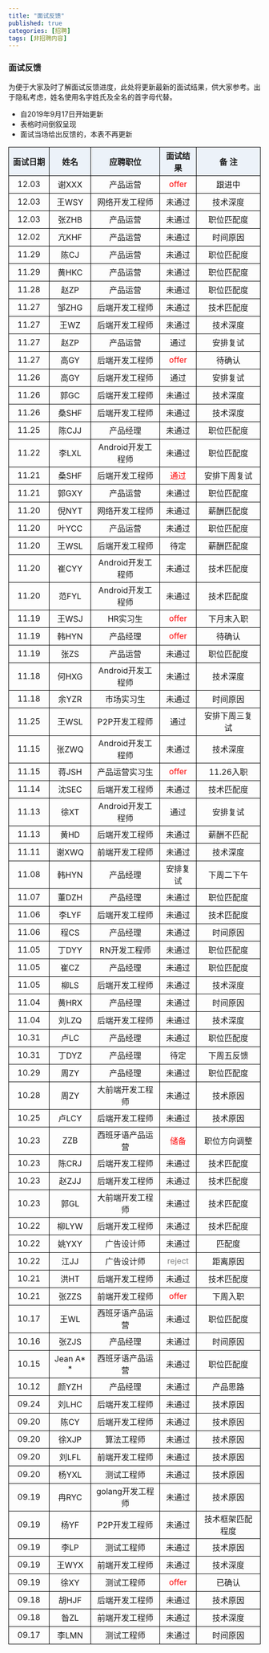 ```yaml
---
title: "面试反馈"
published: true
categories: [招聘]
tags: [非招聘内容]
---
```


### 面试反馈
为便于大家及时了解面试反馈进度，此处将更新最新的面试结果，供大家参考。出于隐私考虑，姓名使用名字姓氏及全名的首字母代替。
- 自2019年9月17日开始更新
- 表格时间倒叙呈现
- 面试当场给出反馈的，本表不再更新

<style>
  table{

    width: 100%;/*表格宽度*/
    word-wrap:break-word;
    word-break:break-all;
  }

  table th,td{
    border-left:1px solid #000000;
    border-top:1px solid #000000;
    border-right:1px solid #000000;
    border-bottom:1px solid #000000;
    height: 35px; /*统一每一行的默认高度*/
  }

  table th {
      text-align: center !important; /*内容居中，加上 !important 避免被 Markdown 样式覆盖*/
      background: #ECF2F9; /*背景色*/
  }
  /*悬浮变色*/
  table tr:hover {
      background: yellow;
  }

  /*指定第一列不换行*/
  table th:nth-of-type(1) {
     white-space: nowrap;
  }
  /*指定第二列不换行*/
  table th:nth-of-type(2) {
     white-space: nowrap;
  }
</style>

|面试日期 |姓名|应聘职位  |面试结果 |  备  注 |
|:-----:|:---:|:-------:|:-------:|:------:|
|12.03|谢XXX|产品运营|<font color ="red">offer|跟进中|
|12.03|王WSY|网络开发工程师|未通过|技术深度|
|12.03|张ZHB|产品运营|未通过|职位匹配度|
|12.02|亢KHF|产品运营|未通过|时间原因|
|11.29|陈CJ|产品运营|未通过|职位匹配度|
|11.29|黄HKC|产品运营|未通过|职位匹配度|
|11.28|赵ZP|产品运营|未通过|职位匹配度|
|11.27|邹ZHG|后端开发工程师|未通过|技术匹配度|
|11.27|王WZ|后端开发工程师|未通过|技术深度|
|11.27|赵ZP|产品运营|通过|安排复试|
|11.27|高GY|后端开发工程师|<font color = "red">offer|待确认|
|11.26|高GY|后端开发工程师|通过|安排复试|
|11.26|郭GC|后端开发工程师|未通过|技术深度|
|11.26|桑SHF|后端开发工程师|未通过|技术深度|
|11.25|陈CJJ|产品经理|未通过|职位匹配度|
|11.22|李LXL|Android开发工程师|未通过|职位匹配度|
|11.21|桑SHF|后端开发工程师|<font color="red">通过|安排下周复试|
|11.21|郭GXY|产品运营|未通过|职位匹配度|
|11.20|倪NYT|网络开发工程师|未通过|薪酬匹配度|
|11.20|叶YCC|产品运营|未通过|职位匹配度|
|11.20|王WSL|后端开发工程师|待定|薪酬匹配度|
|11.20|崔CYY|Android开发工程师|未通过|技术匹配度|
|11.20|范FYL|Android开发工程师|未通过|技术匹配度|
|11.19|王WSJ|HR实习生|<font color = "red">offer|下月末入职|
|11.19|韩HYN|产品经理|<font color = "red">offer|待确认|
|11.19|张ZS|产品运营|未通过|职位匹配度|
|11.18|何HXG|Android开发工程师|未通过|技术深度|
|11.18|余YZR|市场实习生|未通过|时间原因|
|11.25|王WSL|P2P开发工程师|通过|安排下周三复试|
|11.15|张ZWQ|Android开发工程师|未通过|技术深度|
|11.15|蒋JSH|产品运营实习生|<font color="red">offer|11.26入职|
|11.14|沈SEC|后端开发工程师|未通过|技术匹配度|
|11.13|徐XT|Android开发工程师|通过|安排复试|
|11.13|黄HD|后端开发工程师|未通过|薪酬不匹配|
|11.11|谢XWQ|前端开发工程师|未通过|技术深度|
|11.08|韩HYN|产品经理|安排复试|下周二下午|
|11.07|董DZH|产品经理|未通过|职位匹配度|
|11.06|李LYF|后端开发工程师|未通过|技术匹配度|
|11.06|程CS|产品经理|未通过|时间原因|
|11.05|丁DYY|RN开发工程师|未通过|职位匹配度|
|11.05|崔CZ|产品经理|未通过|职位匹配度|
|11.05|柳LS|后端开发工程师|未通过|技术深度|
|11.04|黄HRX|产品经理|未通过|时间原因|
|11.04|刘LZQ|后端开发工程师|未通过|技术深度|
|10.31|卢LC|产品经理|未通过|职位匹配度|
|10.31|丁DYZ|产品经理|待定|下周五反馈|
|10.29|周ZY|产品经理|未通过|职位匹配度|
|10.28|周ZY|大前端开发工程师|未通过|技术原因|
|10.25|卢LCY|后端开发工程师|未通过|技术原因|
|10.23|ZZB|西班牙语产品运营|<font color="red">储备|职位方向调整|
|10.23|陈CRJ|后端开发工程师|未通过|技术匹配度|
|10.23|赵ZJJ|后端开发工程师|未通过|技术匹配度|
|10.23|郭GL|大前端开发工程师|未通过|技术匹配度|
|10.22|柳LYW|后端开发工程师|未通过|技术匹配度|
|10.22|姚YXY|广告设计师|未通过|匹配度|
|10.22|江JJ|广告设计师|<font color="gray">reject|距离原因|
|10.21|洪HT|后端开发工程师|未通过|技术匹配度|
|10.21|张ZZS|前端开发工程师|<font color="red">offer|下周入职|
|10.17|王WL|西班牙语产品运营|未通过|职位匹配度|
|10.16|张ZJS|产品经理|未通过|时间原因|
|10.15|Jean A**|西班牙语产品运营|未通过|职位匹配度|
|10.12|颜YZH|产品经理|未通过|产品思路|
|09.24|刘LHC|后端开发工程师|未通过|技术原因|
|09.20|陈CY|后端开发工程师|未通过|技术原因|
|09.20|徐XJP|算法工程师|未通过|技术原因|
|09.20|刘LFL|前端开发工程师|未通过|技术原因|
|09.20|杨YXL|测试工程师|未通过|技术原因|
|09.19   |冉RYC  |golang开发工程师|未通过|技术原因|
|09.19   |杨YF   |P2P开发工程师|未通过 |技术框架匹配程度|
|09.19   |李LP   |测试工程师|未通过   |技术原因|
|09.19   |王WYX |前端开发工程师|未通过 |技术深度|
|09.19   |徐XY  |测试工程师 |<font color="red">offer|已确认|
|09.18   |胡HJF |后端开发工程师|未通过 |技术原因|
|09.18   |昝ZL |前端开发工程师|未通过|技术深度|
|09.17  |李LMN |测试工程师 |未通过   |时间原因|
